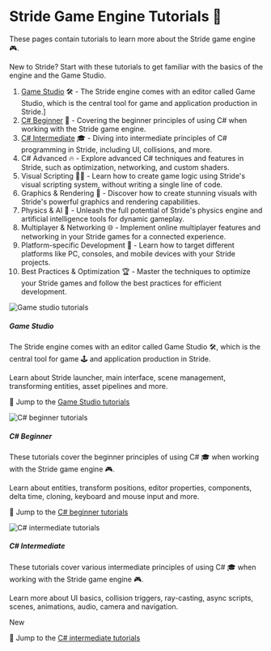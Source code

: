 # Stride Game Engine Tutorials 🚀

These pages contain tutorials to learn more about the Stride game engine 🎮.

New to Stride? Start with these tutorials to get familiar with the basics of the engine and the Game Studio.

1. [Game Studio](gamestudio/index.md) 🛠️ - The Stride engine comes with an editor called Game Studio, which is the central tool for game and application production in Stride.]
1. [C# Beginner](csharpbeginner/index.md) 🌱 - Covering the beginner principles of using C# when working with the Stride game engine.
1. [C# Intermediate](csharpintermediate/index.md) 🎓 - Diving into intermediate principles of C# programming in Stride, including UI, collisions, and more.
1. C# Advanced 🔥 - Explore advanced C# techniques and features in Stride, such as optimization, networking, and custom shaders.
1. Visual Scripting 🧙‍♂️ - Learn how to create game logic using Stride's visual scripting system, without writing a single line of code.
1. Graphics & Rendering 🌈 - Discover how to create stunning visuals with Stride's powerful graphics and rendering capabilities.
1. Physics & AI 🤖 - Unleash the full potential of Stride's physics engine and artificial intelligence tools for dynamic gameplay.
1. Multiplayer & Networking 🌐 - Implement online multiplayer features and networking in your Stride games for a connected experience.
1. Platform-specific Development 🎯 - Learn how to target different platforms like PC, consoles, and mobile devices with your Stride projects.
1. Best Practices & Optimization 🏆 - Master the techniques to optimize your Stride games and follow the best practices for efficient development.

<div class="row g-4 my-4">
    <div class="col-md-6">
        <div class="card h-100">
            <img src="media/gamestudio.jpg" class="card-img-top" alt="Game studio tutorials">
            <div class="card-body">
                <h5 class="card-title">Game Studio</h5>
                <p class="card-text">The Stride engine comes with an editor called Game Studio 🛠️, which is the central tool for game 🕹️ and application production in Stride.</p>
                <p class="card-text">Learn about Stride launcher, main interface, scene management, transforming entities, asset pipelines and more.</p>
            </div>
            <p class="px-3 mb-4">🚀 Jump to the <a class="stretched-link" href="gamestudio/index.md">Game Studio tutorials</a></p>
        </div>
    </div>
    <div class="col-md-6">
        <div class="card h-100">
            <img src="media/csharp-beginner.png" class="card-img-top" alt="C# beginner tutorials">
            <div class="card-body">
                <h5 class="card-title">C# Beginner</h5>
                <p class="card-text">These tutorials cover the beginner principles of using C# 🎓 when working with the Stride game engine 🎮.</p>
                <p class="card-text">Learn about entities, transform positions, editor properties, components, delta time, cloning, keyboard and mouse input and more.</p>
            </div>
            <p class="px-3 mb-4">🚀 Jump to the <a class="stretched-link" href="csharpbeginner/index.md">C# beginner tutorials</a></p>
        </div>
    </div>
    <div class="col-md-6">
        <div class="card h-100">
            <img src="media/csharp-intermediate.png" class="card-img-top" alt="C# intermediate tutorials">
            <div class="card-body">
                <h5 class="card-title">C# Intermediate</h5>
                <p class="card-text">These tutorials cover various intermediate principles of using C# 🎓 when working with the Stride game engine 🎮.</p>
                <p class="card-text">Learn more about UI basics, collision triggers, ray-casting, async scripts, scenes, animations, audio, camera and navigation.</p>
                <p><span class="badge text-bg-success">New</span></p>
            </div>
            <p class="px-3 mb-4">🚀 Jump to the <a class="stretched-link" href="csharpintermediate/index.md">C# intermediate tutorials</a></p>
        </div>
    </div>
</div>